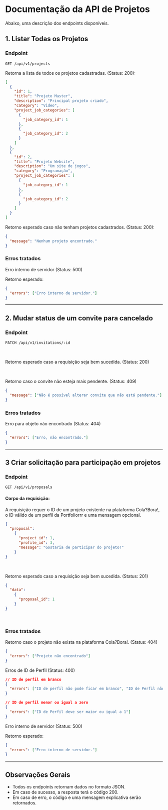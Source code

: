 # Documentação da API de Projetos

Abaixo, uma descrição dos endpoints disponíveis.

## 1. Listar Todas os Projetos

### Endpoint

```shell
GET /api/v1/projects
```

Retorna a lista de todos os projetos cadastradas. (Status: 200):

```json
[
  {
    "id": 1,
    "title": "Projeto Master",
    "description": "Principal projeto criado",
    "category": "Video",
    "project_job_categories": [
      {
        "job_category_id": 1
      },
      {
        "job_category_id": 2
      }
    ]
  },
  {
    "id": 2,
    "title": "Projeto Website",
    "description": "Um site de jogos",
    "category": "Programação",
    "project_job_categories": [
      {
        "job_category_id": 1
      },
      {
        "job_category_id": 2
      }
    ]
  }
]
```

Retorno esperado caso não tenham projetos cadastrados. (Status: 200):

```json
{
  "message": "Nenhum projeto encontrado."
}
```

### Erros tratados

Erro interno de servidor (Status: 500)

Retorno esperado:

```json
{ 
  "errors": ["Erro interno de servidor."]
}
```

---

## 2. Mudar status de um convite para cancelado

### Endpoint

```shell
PATCH /api/v1/invitations/:id
```
<br>

Retorno esperado caso a requisição seja bem sucedida. (Status: 200)

<br>

Retorno caso o convite não esteja mais pendente. (Status: 409)

```json
{ 
  "message": ["Não é possível alterar convite que não está pendente."]
}
```

  ### Erros tratados

Erro para objeto não encontrado (Status: 404)

```json
{ 
  "errors": ["Erro, não encontrado."]
}
```

---

## 3 Criar solicitação para participação em projetos

### Endpoint

```shell
GET /api/v1/proposals
```

#### Corpo da requisição:

A requisição requer o ID de um projeto existente na plataforma Cola?Bora!, o ID válido de um perfil da Portfoliorrr e uma mensagem opcional.

```json
{ 
  "proposal": 
    {
      "project_id": 1,
      "profile_id": 3,
      "message": "Gostaria de participar do projeto!"
    }
}
```

<br>

Retorno esperado caso a requisição seja bem sucedida. (Status: 201)

```json
{ 
  "data": 
    {
      "proposal_id": 1
    }
}
```

<br>



  ### Erros tratados

Retorno caso o projeto não exista na plataforma Cola?Bora!. (Status: 404)

```json
{ 
  "errors": ["Projeto não encontrado"]
}
```

Erros de ID de Perfil (Status: 400)

```json
// ID de perfil em branco
{ 
  "errors": ["ID de perfil não pode ficar em branco", "ID de Perfil não é um número"]
}

// ID de perfil menor ou igual a zero
{
  "errors": ["ID de Perfil deve ser maior ou igual a 1"]
}
```

Erro interno de servidor (Status: 500)

Retorno esperado:

```json
{ 
  "errors": ["Erro interno de servidor."]
}
```

---

## Observações Gerais
- Todos os endpoints retornam dados no formato JSON.
- Em caso de sucesso, a resposta terá o código 200. 
- Em caso de erro, o código e uma mensagem explicativa serão retornados.